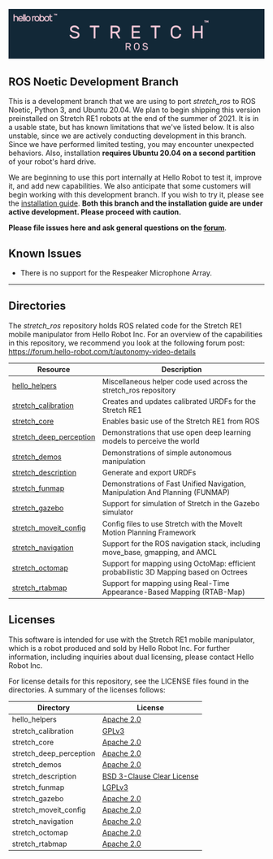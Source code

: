 ![](./images/banner.png)

## ROS Noetic Development Branch

This is a development branch that we are using to port *stretch_ros* to ROS Noetic, Python 3, and Ubuntu 20.04. We plan to begin shipping this version preinstalled on Stretch RE1 robots at the end of the summer of 2021. It is in a usable state, but has known limitations that we've listed below. It is also unstable, since we are actively conducting development in this branch. Since we have performed limited testing, you may encounter unexpected behaviors. Also, installation **requires Ubuntu 20.04 on a second partition** of your robot's hard drive. 

We are beginning to use this port internally at Hello Robot to test it, improve it, and add new capabilities. We also anticipate that some customers will begin working with this development branch. If you wish to try it, please see the [installation guide](install_noetic.md). **Both this branch and the installation guide are under active development. Please proceed with caution.**

**Please file issues here and ask general questions on the [forum](https://forum.hello-robot.com)**.

## Known Issues

 - There is no support for the Respeaker Microphone Array.

---

## Directories

The *stretch_ros* repository holds ROS related code for the Stretch RE1 mobile manipulator from Hello Robot Inc. For an overview of the capabilities in this repository, we recommend you look at the following forum post: https://forum.hello-robot.com/t/autonomy-video-details


| Resource                                                     | Description                                                  |
| ------------------------------------------------------------ | ------------------------------------------------------------ |
[hello_helpers](hello_helpers/README.md) | Miscellaneous helper code used across the stretch_ros repository
[stretch_calibration](stretch_calibration/README.md) | Creates and updates calibrated URDFs for the Stretch RE1
[stretch_core](stretch_core/README.md) | Enables basic use of the Stretch RE1 from ROS
[stretch_deep_perception](stretch_deep_perception/README.md) | Demonstrations that use open deep learning models to perceive the world
[stretch_demos](stretch_demos/README.md) | Demonstrations of simple autonomous manipulation
[stretch_description](stretch_description/README.md) | Generate and export URDFs
[stretch_funmap](stretch_funmap/README.md) | Demonstrations of Fast Unified Navigation, Manipulation And Planning (FUNMAP)
[stretch_gazebo](stretch_gazebo/README.md) | Support for simulation of Stretch in the Gazebo simulator
[stretch_moveit_config](stretch_gazebo/README.md) | Config files to use Stretch with the MoveIt Motion Planning Framework
[stretch_navigation](stretch_navigation/README.md) | Support for the ROS navigation stack, including move_base, gmapping, and AMCL
[stretch_octomap](stretch_octomap/README.md) | Support for mapping using OctoMap: efficient probabilistic 3D Mapping based on Octrees
[stretch_rtabmap](stretch_rtabmap/README.md) | Support for mapping using Real-Time Appearance-Based Mapping (RTAB-Map)

## Licenses

This software is intended for use with the Stretch RE1 mobile manipulator, which is a robot produced and sold by Hello Robot Inc. For further information, including inquiries about dual licensing, please contact Hello Robot Inc.

For license details for this repository, see the LICENSE files found in the directories. A summary of the licenses follows: 

Directory | License
--- | ---
hello_helpers | [Apache 2.0](http://www.apache.org/licenses/LICENSE-2.0)
stretch_calibration | [GPLv3](https://www.gnu.org/licenses/gpl-3.0.html)
stretch_core | [Apache 2.0](http://www.apache.org/licenses/LICENSE-2.0)
stretch_deep_perception | [Apache 2.0](http://www.apache.org/licenses/LICENSE-2.0)
stretch_demos | [Apache 2.0](http://www.apache.org/licenses/LICENSE-2.0)
stretch_description | [BSD 3-Clause Clear License](https://choosealicense.com/licenses/bsd-3-clause-clear/)
stretch_funmap | [LGPLv3](https://www.gnu.org/licenses/lgpl-3.0.en.html)
stretch_gazebo | [Apache 2.0](http://www.apache.org/licenses/LICENSE-2.0)
stretch_moveit_config | [Apache 2.0](http://www.apache.org/licenses/LICENSE-2.0)
stretch_navigation | [Apache 2.0](http://www.apache.org/licenses/LICENSE-2.0)
stretch_octomap | [Apache 2.0](http://www.apache.org/licenses/LICENSE-2.0)
stretch_rtabmap | [Apache 2.0](http://www.apache.org/licenses/LICENSE-2.0)
